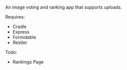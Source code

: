 An image voting and ranking app that supports uploads.

Requires:

*	Cradle
*	Express
*	Formidable
*	Restler

Todo:

*	Rankings Page